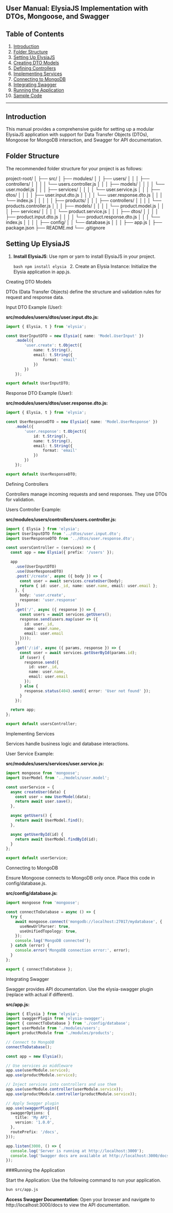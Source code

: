 ## User Manual: ElysiaJS Implementation with DTOs, Mongoose, and Swagger

## Table of Contents

1. [Introduction](#introduction)
2. [Folder Structure](#folder-structure)
3. [Setting Up ElysiaJS](#setting-up-elysiajs)
4. [Creating DTO Models](#creating-dto-models)
5. [Defining Controllers](#defining-controllers)
6. [Implementing Services](#implementing-services)
7. [Connecting to MongoDB](#connecting-to-mongodb)
8. [Integrating Swagger](#integrating-swagger)
9. [Running the Application](#running-the-application)
10. [Sample Code](#sample-code)

---

## Introduction

This manual provides a comprehensive guide for setting up a modular ElysiaJS application with support for Data Transfer Objects (DTOs), Mongoose for MongoDB interaction, and Swagger for API documentation.

## Folder Structure

The recommended folder structure for your project is as follows:

project-root/
│
├── src/
│   ├── modules/
│   │   ├── users/
│   │   │   ├── controllers/
│   │   │   │   └── users.controller.js
│   │   │   ├── models/
│   │   │   │   └── user.model.js
│   │   │   ├── services/
│   │   │   │   └── user.service.js
│   │   │   ├── dtos/
│   │   │   │   ├── user.input.dto.js
│   │   │   │   └── user.response.dto.js
│   │   │   └── index.js
│   │   │
│   │   ├── products/
│   │   │   ├── controllers/
│   │   │   │   └── products.controller.js
│   │   │   ├── models/
│   │   │   │   └── product.model.js
│   │   │   ├── services/
│   │   │   │   └── product.service.js
│   │   │   ├── dtos/
│   │   │   │   ├── product.input.dto.js
│   │   │   │   └── product.response.dto.js
│   │   │   └── index.js
│   │   │
│   ├── config/
│   │   └── database.js
│   │
│   ├── app.js
│
├── package.json
├── README.md
└── .gitignore

## Setting Up ElysiaJS

1. **Install ElysiaJS**: Use npm or yarn to install ElysiaJS in your project.

   ``bash
   npm install elysia
   ``
  	2.	Create an Elysia Instance: Initialize the Elysia application in app.js.

Creating DTO Models

DTOs (Data Transfer Objects) define the structure and validation rules for request and response data.

Input DTO Example (User):

**src/modules/users/dtos/user.input.dto.js:**

```typescript
import { Elysia, t } from 'elysia';

const UserInputDTO = new Elysia({ name: 'Model.UserInput' })
    .model({
        'user.create': t.Object({
            name: t.String(),
            email: t.String({
                format: 'email'
            })
        })
    });

export default UserInputDTO;
```

Response DTO Example (User):

**src/modules/users/dtos/user.response.dto.js:**

```typescript
import { Elysia, t } from 'elysia';

const UserResponseDTO = new Elysia({ name: 'Model.UserResponse' })
    .model({
        'user.response': t.Object({
            id: t.String(),
            name: t.String(),
            email: t.String({
                format: 'email'
            })
        })
    });

export default UserResponseDTO;
```
Defining Controllers

Controllers manage incoming requests and send responses. They use DTOs for validation.

Users Controller Example:

**src/modules/users/controllers/users.controller.js:**

```typescript
import { Elysia } from 'elysia';
import UserInputDTO from '../dtos/user.input.dto';
import UserResponseDTO from '../dtos/user.response.dto';

const usersController = (services) => {
  const app = new Elysia({ prefix: '/users' });

  app
    .use(UserInputDTO)
    .use(UserResponseDTO)
    .post('/create', async ({ body }) => {
      const user = await services.createUser(body);
      return { id: user._id, name: user.name, email: user.email };
    }, {
      body: 'user.create',
      response: 'user.response'
    })
    .get('/', async ({ response }) => {
      const users = await services.getUsers();
      response.send(users.map(user => ({
        id: user._id,
        name: user.name,
        email: user.email
      })));
    })
    .get('/:id', async ({ params, response }) => {
      const user = await services.getUserById(params.id);
      if (user) {
        response.send({
          id: user._id,
          name: user.name,
          email: user.email
        });
      } else {
        response.status(404).send({ error: 'User not found' });
      }
    });

  return app;
};

export default usersController;
```

Implementing Services

Services handle business logic and database interactions.

User Service Example:

**src/modules/users/services/user.service.js:**

```typescript
import mongoose from 'mongoose';
import UserModel from '../models/user.model';

const userService = {
  async createUser(data) {
    const user = new UserModel(data);
    return await user.save();
  },

  async getUsers() {
    return await UserModel.find();
  },

  async getUserById(id) {
    return await UserModel.findById(id);
  }
};

export default userService;
```
Connecting to MongoDB

Ensure Mongoose connects to MongoDB only once. Place this code in config/database.js.

**src/config/database.js:**

```typescript
import mongoose from 'mongoose';

const connectToDatabase = async () => {
  try {
    await mongoose.connect('mongodb://localhost:27017/mydatabase', {
      useNewUrlParser: true,
      useUnifiedTopology: true,
    });
    console.log('MongoDB connected');
  } catch (error) {
    console.error('MongoDB connection error:', error);
  }
};

export { connectToDatabase };
```

Integrating Swagger

Swagger provides API documentation. Use the elysia-swagger plugin (replace with actual if different).

**src/app.js:**

```typescript
import { Elysia } from 'elysia';
import swaggerPlugin from 'elysia-swagger';
import { connectToDatabase } from './config/database';
import userModule from './modules/users';
import productModule from './modules/products';

// Connect to MongoDB
connectToDatabase();

const app = new Elysia();

// Use services as middleware
app.use(userModule.service);
app.use(productModule.service);

// Inject services into controllers and use them
app.use(userModule.controller(userModule.service));
app.use(productModule.controller(productModule.service));

// Apply Swagger plugin
app.use(swaggerPlugin({
  swaggerOptions: {
    title: 'My API',
    version: '1.0.0',
  },
  routePrefix: '/docs',
}));

app.listen(3000, () => {
  console.log('Server is running at http://localhost:3000');
  console.log('Swagger docs are available at http://localhost:3000/docs');
});
```

###Running the Application

Start the Application: Use the following command to run your application.

```bash
bun src/app.js
```

**Access Swagger Documentation**: Open your browser and navigate to http://localhost:3000/docs to view the API documentation.
